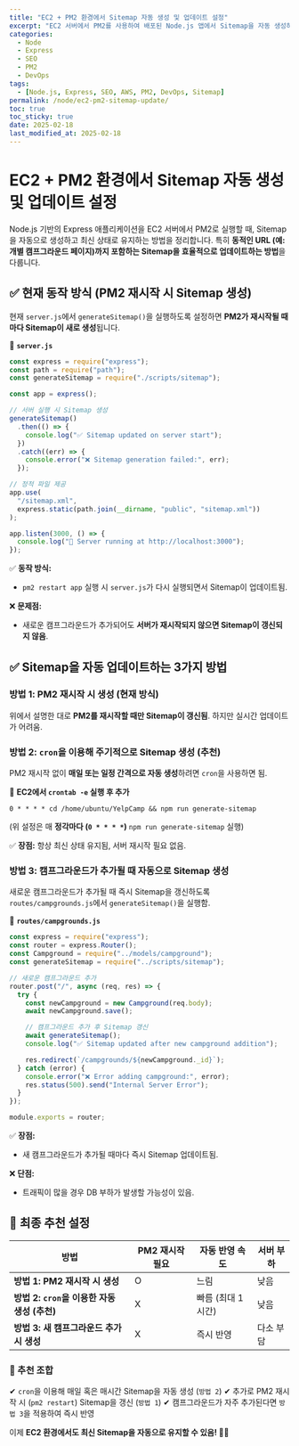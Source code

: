 ```yaml
---
title: "EC2 + PM2 환경에서 Sitemap 자동 생성 및 업데이트 설정"
excerpt: "EC2 서버에서 PM2를 사용하여 배포된 Node.js 앱에서 Sitemap을 자동 생성하고 최신 상태로 유지하는 방법을 설명합니다. PM2 재시작 시, 크론 잡, 동적 URL 반영을 위한 설정 방법을 코드와 함께 제공합니다."
categories:
  - Node
  - Express
  - SEO
  - PM2
  - DevOps
tags:
  - [Node.js, Express, SEO, AWS, PM2, DevOps, Sitemap]
permalink: /node/ec2-pm2-sitemap-update/
toc: true
toc_sticky: true
date: 2025-02-18
last_modified_at: 2025-02-18
---
```


# EC2 + PM2 환경에서 Sitemap 자동 생성 및 업데이트 설정

Node.js 기반의 Express 애플리케이션을 EC2 서버에서 PM2로 실행할 때, Sitemap을 자동으로 생성하고 최신 상태로 유지하는 방법을 정리합니다. 특히 **동적인 URL (예: 개별 캠프그라운드 페이지)까지 포함하는 Sitemap을 효율적으로 업데이트하는 방법**을 다룹니다.

## ✅ 현재 동작 방식 (PM2 재시작 시 Sitemap 생성)

현재 `server.js`에서 `generateSitemap()`을 실행하도록 설정하면 **PM2가 재시작될 때마다 Sitemap이 새로 생성**됩니다.

📄 **`server.js`**

```javascript
const express = require("express");
const path = require("path");
const generateSitemap = require("./scripts/sitemap");

const app = express();

// 서버 실행 시 Sitemap 생성
generateSitemap()
  .then(() => {
    console.log("✅ Sitemap updated on server start");
  })
  .catch((err) => {
    console.error("❌ Sitemap generation failed:", err);
  });

// 정적 파일 제공
app.use(
  "/sitemap.xml",
  express.static(path.join(__dirname, "public", "sitemap.xml"))
);

app.listen(3000, () => {
  console.log("🚀 Server running at http://localhost:3000");
});
```

✅ **동작 방식:**

- `pm2 restart app` 실행 시 `server.js`가 다시 실행되면서 Sitemap이 업데이트됨.

❌ **문제점:**

- 새로운 캠프그라운드가 추가되어도 **서버가 재시작되지 않으면 Sitemap이 갱신되지 않음**.

## ✅ Sitemap을 자동 업데이트하는 3가지 방법

### **방법 1: PM2 재시작 시 생성 (현재 방식)**

위에서 설명한 대로 **PM2를 재시작할 때만 Sitemap이 갱신됨**. 하지만 실시간 업데이트가 어려움.

### **방법 2: `cron`을 이용해 주기적으로 Sitemap 생성 (추천)**

PM2 재시작 없이 **매일 또는 일정 간격으로 자동 생성**하려면 `cron`을 사용하면 됨.

📌 **EC2에서 `crontab -e` 실행 후 추가**

```
0 * * * * cd /home/ubuntu/YelpCamp && npm run generate-sitemap
```

(위 설정은 매 **정각마다 (`0 * * * *`)** `npm run generate-sitemap` 실행)

✅ **장점:** 항상 최신 상태 유지됨, 서버 재시작 필요 없음.

### **방법 3: 캠프그라운드가 추가될 때 자동으로 Sitemap 생성**

새로운 캠프그라운드가 추가될 때 즉시 Sitemap을 갱신하도록 `routes/campgrounds.js`에서 `generateSitemap()`을 실행함.

📄 **`routes/campgrounds.js`**

```javascript
const express = require("express");
const router = express.Router();
const Campground = require("../models/campground");
const generateSitemap = require("../scripts/sitemap");

// 새로운 캠프그라운드 추가
router.post("/", async (req, res) => {
  try {
    const newCampground = new Campground(req.body);
    await newCampground.save();

    // 캠프그라운드 추가 후 Sitemap 갱신
    await generateSitemap();
    console.log("✅ Sitemap updated after new campground addition");

    res.redirect(`/campgrounds/${newCampground._id}`);
  } catch (error) {
    console.error("❌ Error adding campground:", error);
    res.status(500).send("Internal Server Error");
  }
});

module.exports = router;
```

✅ **장점:**

- 새 캠프그라운드가 추가될 때마다 즉시 Sitemap 업데이트됨.

❌ **단점:**

- 트래픽이 많을 경우 DB 부하가 발생할 가능성이 있음.

## 🚀 최종 추천 설정

| 방법                                         | PM2 재시작 필요 | 자동 반영 속도    | 서버 부하 |
| -------------------------------------------- | --------------- | ----------------- | --------- |
| **방법 1: PM2 재시작 시 생성**               | O               | 느림              | 낮음      |
| **방법 2: `cron`을 이용한 자동 생성 (추천)** | X               | 빠름 (최대 1시간) | 낮음      |
| **방법 3: 새 캠프그라운드 추가 시 생성**     | X               | 즉시 반영         | 다소 부담 |

### **🚀 추천 조합**

✔ `cron`을 이용해 매일 혹은 매시간 Sitemap을 자동 생성 (`방법 2`)
✔ 추가로 PM2 재시작 시 (`pm2 restart`) Sitemap을 갱신 (`방법 1`)
✔ 캠프그라운드가 자주 추가된다면 `방법 3`을 적용하여 즉시 반영

이제 **EC2 환경에서도 최신 Sitemap을 자동으로 유지할 수 있음! 🚀🔥**
